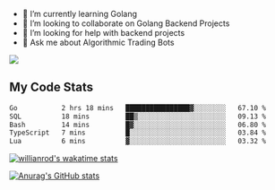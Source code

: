 
- 🌱 I’m currently learning Golang
- 👯 I’m looking to collaborate on Golang Backend Projects
- 🤔 I’m looking for help with backend projects
- 💬 Ask me about Algorithmic Trading Bots

![](https://github-profile-trophy.vercel.app/?username=kevinbarrero)

## My Code Stats

<!--START_SECTION:waka-->

```txt
Go           2 hrs 18 mins   ████████████████▓░░░░░░░░   67.10 %
SQL          18 mins         ██▒░░░░░░░░░░░░░░░░░░░░░░   09.13 %
Bash         14 mins         █▓░░░░░░░░░░░░░░░░░░░░░░░   06.80 %
TypeScript   7 mins          █░░░░░░░░░░░░░░░░░░░░░░░░   03.84 %
Lua          6 mins          ▓░░░░░░░░░░░░░░░░░░░░░░░░   03.32 %
```

<!--END_SECTION:waka-->

[![willianrod's wakatime stats](https://github-readme-stats.vercel.app/api/wakatime?username=holdandup&layout=compact&theme=react&custom_title=Wakatime%20All%20Time%20Stats&langs_count=8)](https://github.com/anuraghazra/github-readme-stats)

[![Anurag's GitHub stats](https://github-readme-stats.vercel.app/api?username=Kevinbarrero)](https://github.com/anuraghazra/github-readme-stats)




